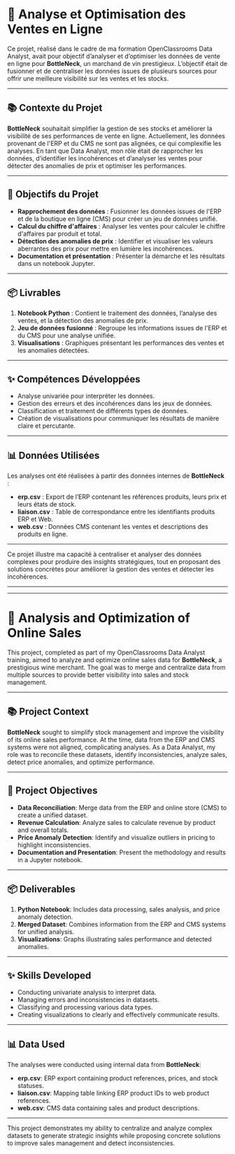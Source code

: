 # 🍷 Analyse et Optimisation des Ventes en Ligne

Ce projet, réalisé dans le cadre de ma formation OpenClassrooms Data Analyst, avait pour objectif d’analyser et d’optimiser les données de vente en ligne pour **BottleNeck**, un marchand de vin prestigieux. L’objectif était de fusionner et de centraliser les données issues de plusieurs sources pour offrir une meilleure visibilité sur les ventes et les stocks.

---

## 📚 Contexte du Projet
**BottleNeck** souhaitait simplifier la gestion de ses stocks et améliorer la visibilité de ses performances de vente en ligne. Actuellement, les données provenant de l'ERP et du CMS ne sont pas alignées, ce qui complexifie les analyses. En tant que Data Analyst, mon rôle était de rapprocher les données, d’identifier les incohérences et d’analyser les ventes pour détecter des anomalies de prix et optimiser les performances.

---

## 🎯 Objectifs du Projet
- **Rapprochement des données** : Fusionner les données issues de l'ERP et de la boutique en ligne (CMS) pour créer un jeu de données unifié.  
- **Calcul du chiffre d'affaires** : Analyser les ventes pour calculer le chiffre d'affaires par produit et total.  
- **Détection des anomalies de prix** : Identifier et visualiser les valeurs aberrantes des prix pour mettre en lumière les incohérences.  
- **Documentation et présentation** : Présenter la démarche et les résultats dans un notebook Jupyter.

---

## 📦 Livrables
1. **Notebook Python** : Contient le traitement des données, l’analyse des ventes, et la détection des anomalies de prix.  
2. **Jeu de données fusionné** : Regroupe les informations issues de l'ERP et du CMS pour une analyse unifiée.  
3. **Visualisations** : Graphiques présentant les performances des ventes et les anomalies détectées.

---

## ✨ Compétences Développées
- Analyse univariée pour interpréter les données.  
- Gestion des erreurs et des incohérences dans les jeux de données.  
- Classification et traitement de différents types de données.  
- Création de visualisations pour communiquer les résultats de manière claire et percutante.

---

## 📊 Données Utilisées
Les analyses ont été réalisées à partir des données internes de **BottleNeck** :
- **erp.csv** : Export de l’ERP contenant les références produits, leurs prix et leurs états de stock.  
- **liaison.csv** : Table de correspondance entre les identifiants produits ERP et Web.  
- **web.csv** : Données CMS contenant les ventes et descriptions des produits en ligne.

---

Ce projet illustre ma capacité à centraliser et analyser des données complexes pour produire des insights stratégiques, tout en proposant des solutions concrètes pour améliorer la gestion des ventes et détecter les incohérences.


---

---


# 🍷 Analysis and Optimization of Online Sales

This project, completed as part of my OpenClassrooms Data Analyst training, aimed to analyze and optimize online sales data for **BottleNeck**, a prestigious wine merchant. The goal was to merge and centralize data from multiple sources to provide better visibility into sales and stock management.

---

## 📚 Project Context
**BottleNeck** sought to simplify stock management and improve the visibility of its online sales performance. At the time, data from the ERP and CMS systems were not aligned, complicating analyses. As a Data Analyst, my role was to reconcile these datasets, identify inconsistencies, analyze sales, detect price anomalies, and optimize performance.

---

## 🎯 Project Objectives
- **Data Reconciliation**: Merge data from the ERP and online store (CMS) to create a unified dataset.  
- **Revenue Calculation**: Analyze sales to calculate revenue by product and overall totals.  
- **Price Anomaly Detection**: Identify and visualize outliers in pricing to highlight inconsistencies.  
- **Documentation and Presentation**: Present the methodology and results in a Jupyter notebook.  

---

## 📦 Deliverables
1. **Python Notebook**: Includes data processing, sales analysis, and price anomaly detection.  
2. **Merged Dataset**: Combines information from the ERP and CMS systems for unified analysis.  
3. **Visualizations**: Graphs illustrating sales performance and detected anomalies.  

---

## ✨ Skills Developed
- Conducting univariate analysis to interpret data.  
- Managing errors and inconsistencies in datasets.  
- Classifying and processing various data types.  
- Creating visualizations to clearly and effectively communicate results.  

---

## 📊 Data Used
The analyses were conducted using internal data from **BottleNeck**:  
- **erp.csv**: ERP export containing product references, prices, and stock statuses.  
- **liaison.csv**: Mapping table linking ERP product IDs to web product references.  
- **web.csv**: CMS data containing sales and product descriptions.  

---

This project demonstrates my ability to centralize and analyze complex datasets to generate strategic insights while proposing concrete solutions to improve sales management and detect inconsistencies.
